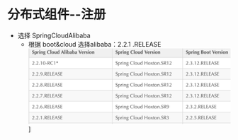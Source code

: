 # 分布式组件--注册
- 选择 SpringCloudAlibaba
	- 根据 boot&cloud 选择alibaba：2.2.1 .RELEASE
	![Pasted image 20231030130229](BEFORE/附件/Pasted%20image%2020231030130229.png)]